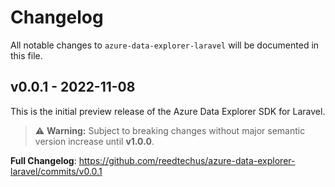# Changelog

All notable changes to `azure-data-explorer-laravel` will be documented in this file.

## v0.0.1 - 2022-11-08

This is the initial preview release of the Azure Data Explorer SDK for Laravel.

> ⚠️ **Warning:** Subject to breaking changes without major semantic version increase until **v1.0.0**.

**Full Changelog**: https://github.com/reedtechus/azure-data-explorer-laravel/commits/v0.0.1
